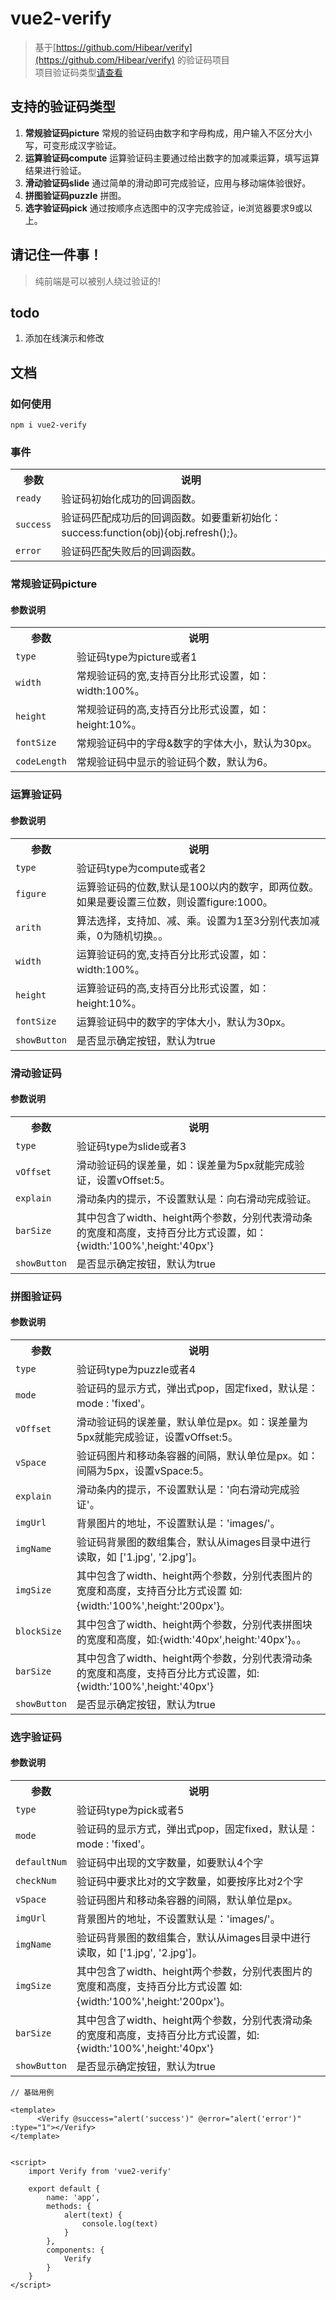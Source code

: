 # vue2-verify

> 基于[https://github.com/Hibear/verify](https://github.com/Hibear/verify) 的验证码项目  
> 项目验证码类型[请查看](http://veui.net/)

## 支持的验证码类型  

1. **常规验证码picture** 常规的验证码由数字和字母构成，用户输入不区分大小写，可变形成汉字验证。 
2. **运算验证码compute** 运算验证码主要通过给出数字的加减乘运算，填写运算结果进行验证。 
3. **滑动验证码slide** 通过简单的滑动即可完成验证，应用与移动端体验很好。  
4. **拼图验证码puzzle** 拼图。 
5. **选字验证码pick** 通过按顺序点选图中的汉字完成验证，ie浏览器要求9或以上。  

## 请记住一件事！
> 纯前端是可以被别人绕过验证的!

## todo
1. 添加在线演示和修改

## 文档
### 如何使用
```npm i vue2-verify```

### 事件
<table >
<tr>
<th>参数</th>
<th>说明</th>
</tr>
<tr>
<td><code>ready</code></td>
<td>验证码初始化成功的回调函数。</td>
</tr>
<tr>
<td><code>success</code></td>
<td>验证码匹配成功后的回调函数。如要重新初始化：success:function(obj){obj.refresh();}。</td>
</tr>
<tr>
<td><code>error</code></td>
<td>验证码匹配失败后的回调函数。</td>
</tr>
</table>

### 常规验证码picture
#### 参数说明
<table >
<tr>
<th>参数</th>
<th>说明</th>
</tr>
<tr>
<td><code>type</code></td>
<td>验证码type为picture或者1</td>
</tr>
<tr>
<td><code>width</code></td>
<td>常规验证码的宽,支持百分比形式设置，如：width:100%。</td>
</tr>
<tr>
<td><code>height</code></td>
<td>常规验证码的高,支持百分比形式设置，如：height:10%。</td>
</tr>
<tr>
<td><code>fontSize</code></td>
<td>常规验证码中的字母&amp;数字的字体大小，默认为30px。</td>
</tr>
<tr>
<td><code>codeLength</code></td>
<td>常规验证码中显示的验证码个数，默认为6。</td>
</tr>
</table>


### 运算验证码
#### 参数说明
<table >
<tr>
<th>参数</th>
<th>说明</th>
</tr>
<tr>
<td><code>type</code></td>
<td>验证码type为compute或者2</td>
</tr>
<tr>
<td><code>figure</code></td>
<td>运算验证码的位数,默认是100以内的数字，即两位数。如果是要设置三位数，则设置figure:1000。</td>
</tr>
<tr>
<td><code>arith</code></td>
<td>算法选择，支持加、减、乘。设置为1至3分别代表加减乘，0为随机切换。。</td>
</tr>
<tr>
<td><code>width</code></td>
<td>运算验证码的宽,支持百分比形式设置，如：width:100%。</td>
</tr>
<tr>
<td><code>height</code></td>
<td>运算验证码的高,支持百分比形式设置，如：height:10%。</td>
</tr>
<td><code>fontSize</code></td>
<td>运算验证码中的数字的字体大小，默认为30px。</td>
</tr>
<tr>
<td><code>showButton</code></td>
<td>是否显示确定按钮，默认为true</td>
</tr>
</table>


### 滑动验证码
#### 参数说明
<table >
<tr>
<th>参数</th>
<th>说明</th>
</tr>
<tr>
<td><code>type</code></td>
<td>验证码type为slide或者3</td>
</tr>
<tr>
<td><code>vOffset</code></td>
<td>滑动验证码的误差量，如：误差量为5px就能完成验证，设置vOffset:5。</td>
</tr>
<tr>
<td><code>explain</code></td>
<td>滑动条内的提示，不设置默认是：向右滑动完成验证。</td>
</tr>
<tr>
<td><code>barSize</code></td>
<td>其中包含了width、height两个参数，分别代表滑动条的宽度和高度，支持百分比方式设置，如：{width:'100%',height:'40px'}</td>
</tr>
<tr>
<td><code>showButton</code></td>
<td>是否显示确定按钮，默认为true</td>
</tr>
</table>

### 拼图验证码
#### 参数说明
<table >
<tr>
<th>参数</th>
<th>说明</th>
</tr>
<tr>
<td><code>type</code></td>
<td>验证码type为puzzle或者4</td>
</tr>
<tr>
<td><code>mode</code></td>
<td>验证码的显示方式，弹出式pop，固定fixed，默认是：mode : 'fixed'。</td>
</tr>
<tr>
<td><code>vOffset</code></td>
<td>滑动验证码的误差量，默认单位是px。如：误差量为5px就能完成验证，设置vOffset:5。</td>
</tr>
<tr>
<td><code>vSpace</code></td>
<td>验证码图片和移动条容器的间隔，默认单位是px。如：间隔为5px，设置vSpace:5。</td>
</tr>
<tr>
<td><code>explain</code></td>
<td>滑动条内的提示，不设置默认是：'向右滑动完成验证'。</td>
</tr>
<tr>
<td><code>imgUrl</code></td>
<td>背景图片的地址，不设置默认是：'images/'。</td>
</tr>
<tr>
<td><code>imgName</code></td>
<td>验证码背景图的数组集合，默认从images目录中进行读取，如 ['1.jpg', '2.jpg']。</td>
</tr>
<tr>
<td><code>imgSize</code></td>
<td>其中包含了width、height两个参数，分别代表图片的宽度和高度，支持百分比方式设置 如:{width:'100%',height:'200px'}。</td>
</tr>
<tr>
<td><code>blockSize</code></td>
<td>其中包含了width、height两个参数，分别代表拼图块的宽度和高度，如:{width:'40px',height:'40px'}。。</td>
</tr>
<tr>
<td><code>barSize</code></td>
<td>其中包含了width、height两个参数，分别代表滑动条的宽度和高度，支持百分比方式设置，如:{width:'100%',height:'40px'}</td>
</tr>
<tr>
<td><code>showButton</code></td>
<td>是否显示确定按钮，默认为true</td>
</tr>
</table>

### 选字验证码
#### 参数说明
<table >
<tr>
<th>参数</th>
<th>说明</th>
</tr>
<tr>
<td><code>type</code></td>
<td>验证码type为pick或者5</td>
</tr>
<tr>
<td><code>mode</code></td>
<td>验证码的显示方式，弹出式pop，固定fixed，默认是：mode : 'fixed'。</td>
</tr>
<tr>
<td><code>defaultNum</code></td>
<td>验证码中出现的文字数量，如要默认4个字</td>
</tr>
<tr>
<td><code>checkNum</code></td>
<td>验证码中要求比对的文字数量，如要按序比对2个字</td>
</tr>
<tr>
<td><code>vSpace</code></td>
<td>验证码图片和移动条容器的间隔，默认单位是px。</td>
</tr>
<tr>
<td><code>imgUrl</code></td>
<td>背景图片的地址，不设置默认是：'images/'。</td>
</tr>
<tr>
<td><code>imgName</code></td>
<td>验证码背景图的数组集合，默认从images目录中进行读取，如 ['1.jpg', '2.jpg']。</td>
</tr>
<tr>
<td><code>imgSize</code></td>
<td>其中包含了width、height两个参数，分别代表图片的宽度和高度，支持百分比方式设置 如:{width:'100%',height:'200px'}。</td>
</tr>
<tr>
<td><code>barSize</code></td>
<td>其中包含了width、height两个参数，分别代表滑动条的宽度和高度，支持百分比方式设置，如:{width:'100%',height:'40px'}</td>
</tr>
<tr>
<td><code>showButton</code></td>
<td>是否显示确定按钮，默认为true</td>
</tr>
</table>


```
// 基础用例

<template>
      <Verify @success="alert('success')" @error="alert('error')" :type="1"></Verify>
</template>


<script>
    import Verify from 'vue2-verify'

    export default {
        name: 'app',
        methods: {
            alert(text) {
                console.log(text)
            }
        },
        components: {
            Verify
        }
    }
</script>
```
